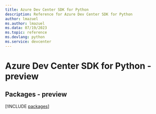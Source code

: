 ```yaml
---
title: Azure Dev Center SDK for Python
description: Reference for Azure Dev Center SDK for Python
author: lmazuel
ms.author: lmazuel
ms.data: 07/19/2023
ms.topic: reference
ms.devlang: python
ms.service: devcenter
---
```

# Azure Dev Center SDK for Python - preview
## Packages - preview
[!INCLUDE [packages](dev-center-index.md)]